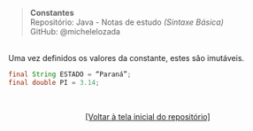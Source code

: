 > **Constantes**     
> Repositório: Java - Notas de estudo *(Sintaxe Básica)*    
> GitHub: @michelelozada
&nbsp;
     
&nbsp;    
Uma vez definidos os valores da constante, estes são imutáveis.
```java
final String ESTADO = “Paraná”;
final double PI = 3.14;
```

&nbsp;

<div align="center">
<a href="https://github.com/michelelozada/Java-Study-Notes">[Voltar à tela inicial do repositório]</a>
</div>
